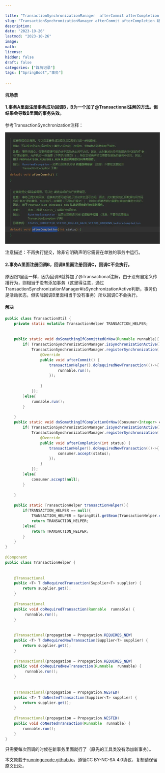```yaml
---

title: "TransactionSynchronizationManager  afterCommit afterCompletion 坑记录"
slug: "TransactionSynchronizationManager afterCommit afterCompletion 坑记录"
description:
date: "2023-10-26"
lastmod: "2023-10-26"
image:
math:
license:
hidden: false
draft: false
categories: ["踩坑记录"]
tags: ["SpringBoot","事务"]

---
```

#### 坑场景

#### 1.事务A里面注册事务成功回调B，B为一个加了@Transactional注解的方法。但结果会导致B里面的事务失效。

参考TransactionSynchronization注释：

![img.png](img.png)

注意描述：不再执行提交，除非它明确声明它需要在单独的事务中运行。

#### 2.事务A里面注册回调B，回调B里面注册回调C，回调C不会执行。

原因跟1里面一样，因为回调B就算加了@Transactional注解，由于没有自定义传播行为，则相当于没有添加事务（这里得注意，通过TransactionSynchronizationManager#isSynchronizationActive判断，事务仍是活动状态，但实际回调B里面相当于没有事务）所以回调C不会执行。

#### 解决

```java
public class TransactionUtil {
    private static volatile TransactionHelper TRANSACTION_HELPER;


    public static void doSomethingIfCommittedOrNow(Runnable runnable){
        if( TransactionSynchronizationManager.isSynchronizationActive()){
            TransactionSynchronizationManager.registerSynchronization( new TransactionSynchronizationAdapter() {
                @Override
                public void afterCommit() {
                    transactionHelper().doRequiredNewTransaction(()->{
                        runnable.run();
                    });

                }
            });
        }else{
            runnable.run();
        }

    }
    public static void doSomethingIfCompletionOrNow(Consumer<Integer> consumer){
        if( TransactionSynchronizationManager.isSynchronizationActive()){
            TransactionSynchronizationManager.registerSynchronization( new TransactionSynchronizationAdapter() {
                @Override
                public void afterCompletion(int status) {
                    transactionHelper().doRequiredNewTransaction(()->{
                        consumer.accept(status);
                    });
                }
            });
        }else{
            consumer.accept(null);
        }

    }

    public static TransactionHelper transactionHelper(){
        if(TRANSACTION_HELPER == null){
            TRANSACTION_HELPER = SpringUtil.getBean(TransactionHelper.class);
            return TRANSACTION_HELPER;
        }else{
            return TRANSACTION_HELPER;
        }
    }
}

@Component
public class TransactionHelper {


    @Transactional
    public <T> T doRequiredTransaction(Supplier<T> supplier) {
        return supplier.get();
    }

    @Transactional
    public void doRequiredTransaction(Runnable  runnable) {
         runnable.run();
    }


    @Transactional(propagation = Propagation.REQUIRES_NEW)
    public <T> T doRequiredNewTransaction(Supplier<T> supplier) {
        return supplier.get();
    }

    @Transactional(propagation = Propagation.REQUIRES_NEW)
    public void doRequiredNewTransaction(Runnable  runnable) {
         runnable.run();
    }


    @Transactional(propagation = Propagation.NESTED)
    public <T> T doNestedTransaction(Supplier<T> supplier) {
        return supplier.get();
    }

    @Transactional(propagation = Propagation.NESTED)
    public void doNestedTransaction(Runnable  runnable) {
        runnable.run();
    }
}
```

只需要每次回调的时候在新事务里面就行了（原先的工具类没有添加新事务）。








本文原载于[runningccode.github.io](https://runningccode.github.io)，遵循CC BY-NC-SA 4.0协议，复制请保留原文出处。